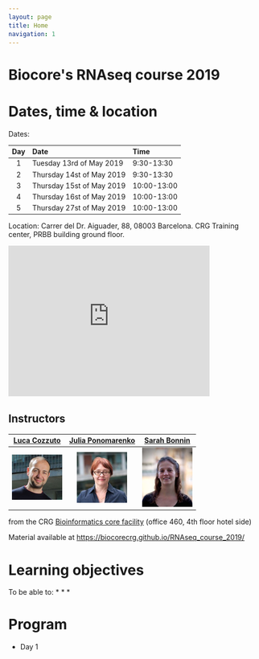 ```yaml
---
layout: page
title: Home
navigation: 1
---
```


# Biocore's RNAseq course 2019

# Dates, time & location

Dates:

| Day  | Date  | Time  |
| :---:  | :---  | :---  |
| 1 | Tuesday 13rd of May 2019|9:30-13:30|
| 2 | Thursday 14st of May 2019|9:30-13:30| 
| 3 | Thursday 15st of May 2019|10:00-13:00| 
| 4 | Thursday 16st of May 2019|10:00-13:00| 
| 5 | Thursday 27st of May 2019|10:00-13:00| 


Location:
Carrer del Dr. Aiguader, 88, 08003 Barcelona.
CRG Training center, PRBB building ground floor. 

<iframe src="https://www.google.com/maps/embed?pb=!1m14!1m8!1m3!1d11973.94726186489!2d2.1942455!3d41.3852331!3m2!1i1024!2i768!4f13.1!3m3!1m2!1s0x0%3A0x81e449abea5aae0e!2sPRBB+Parc+de+Recerca+Biom%C3%A8dica+de+Barcelona!5e0!3m2!1sit!2ses!4v1551808726678" width="400" height="300" frameborder="0" style="border:0" allowfullscreen></iframe>

## Instructors

|[Luca Cozzuto](mailto:luca.cozzuto@crg.eu)| [Julia Ponomarenko](mailto:julia.ponomarenko@crg.eu)  | [Sarah Bonnin](mailto:sarah.bonnin@crg.eu) |
| :---:  | :---:  | :---:  |
|<a href="https://biocore.crg.eu/wiki/User:Lcozzuto"><img src="pics/lcozzuto.jpg" width="100"/> </a> |<a href="https://biocore.crg.eu/wiki/User:Jponomarenko"><img src="pics/ponomarenko.jpg" width="100"/> </a> |<a href="https://biocore.crg.eu/wiki/User:SBonnin"><img src="pics/sbonnin.jpg" width="100"/></a> | 


from the CRG [Bioinformatics core facility](https://biocore.crg.eu/) (office 460, 4th floor hotel side)

Material available at https://biocorecrg.github.io/RNAseq_course_2019/

# Learning objectives
To be able to:
*
*
*

# Program
* Day 1
